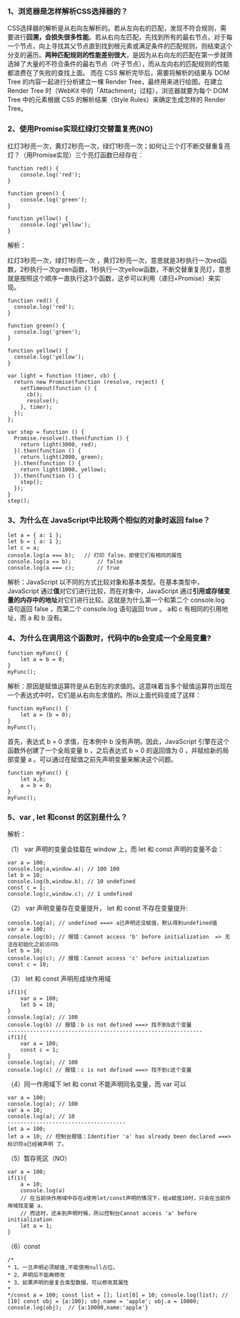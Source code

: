 ### 1、浏览器是怎样解析CSS选择器的？

CSS选择器的解析是从右向左解析的。若从左向右的匹配，发现不符合规则，需要进行**回溯，会损失很多性能**。若从右向左匹配，先找到所有的最右节点，对于每一个节点，向上寻找其父节点直到找到根元素或满足条件的匹配规则，则结束这个分支的遍历。**两种匹配规则的性能差别很大**，是因为从右向左的匹配在第一步就筛选掉了大量的不符合条件的最右节点（叶子节点），而从左向右的匹配规则的性能都浪费在了失败的查找上面。 而在 CSS 解析完毕后，需要将解析的结果与 DOM Tree 的内容一起进行分析建立一棵 Render Tree，最终用来进行绘图。在建立Render Tree 时（WebKit 中的「Attachment」过程），浏览器就要为每个 DOM Tree 中的元素根据 CSS 的解析结果（Style Rules）来确定生成怎样的 Render Tree。

### 2、使用Promise实现红绿灯交替重复亮(NO)

红灯3秒亮一次，黄灯2秒亮一次，绿灯1秒亮一次；如何让三个灯不断交替重复亮灯？（用Promise实现）三个亮灯函数已经存在：

```
function red() {
    console.log('red');
}

function green() {
    console.log('green');
}

function yellow() {
    console.log('yellow');
}
```

解析：

红灯3秒亮一次，绿灯1秒亮一次 ，黄灯2秒亮一次，意思就是3秒执行一次red函数，2秒执行一次green函数，1秒执行一次yellow函数，不断交替重复亮灯，意思就是按照这个顺序一直执行这3个函数，这步可以利用（递归+Promise）来实现。

```
function red() {
  console.log('red');
}

function green() {
  console.log('green');
}

function yellow() {
  console.log('yellow');
}

var light = function (timer, cb) {
  return new Promise(function (resolve, reject) {
    setTimeout(function () {
      cb();
      resolve();
    }, timer);
  });
};

var step = function () {
  Promise.resolve().then(function () {
    return light(3000, red);
  }).then(function () {
    return light(2000, green);
  }).then(function () {
    return light(1000, yellow);
  }).then(function () {
    step();
  });
}
step();
```

### 3、为什么在 JavaScript中比较两个相似的对象时返回 false？

```
let a = { a: 1 }; 
let b = { a: 1 }; 
let c = a; 
console.log(a === b); 	// 打印 false，即使它们有相同的属性 
console.log(a == b); 		// false 
console.log(a === c); 		// true
```

解析：JavaScript 以不同的方式比较对象和基本类型。在基本类型中，JavaScript 通过**值**对它们进行比较，而在对象中，JavaScript 通过**引用或存储变量的内存中的地址**对它们进行比较。这就是为什么第一个和第二个 console.log 语句返回 false ，而第二个 console.log 语句返回 true 。 a和 c 有相同的引用地址，而 a 和 b 没有。

### 4、为什么在调用这个函数时，代码中的b会变成一个全局变量?

```
function myFunc() { 
    let a = b = 0; 
}
myFunc();
```

解析：原因是赋值运算符是从右到左的求值的。这意味着当多个赋值运算符出现在一个表达式中时，它们是从右向左求值的。所以上面代码变成了这样：

```
function myFunc() { 
    let a = (b = 0); 
}
myFunc();
```

首先，表达式 b = 0 求值，在本例中 b 没有声明。因此，JavaScript 引擎在这个函数外创建了一个全局变量 b ，之后表达式 b = 0 的返回值为 0 ，并赋给新的局部变量 a 。可以通过在赋值之前先声明变量来解决这个问题。

```
function myFunc() { 
    let a,b; 
    a = b = 0; 
}
myFunc();
```

### 5、var , let 和const 的区别是什么？

解析：

（1） var 声明的变量会挂载在 window 上，而 let 和 const 声明的变量不会：

```
var a = 100; 
console.log(a,window.a); // 100 100 
let b = 10; 
console.log(b,window.b); // 10 undefined 
const c = 1; 
console.log(c,window.c); // 1 undefined
```

（2） var 声明变量存在变量提升， let 和 const 不存在变量提升:

```
console.log(a); // undefined ===> a已声明还没赋值，默认得到undefined值 
var a = 100; 
console.log(b); // 报错：Cannot access 'b' before initialization  => 无法在初始化之前访问b 
let b = 10; 
console.log(c); // 报错：Cannot access 'c' before initialization 
const c = 10;
```

（3） let 和 const 声明形成块作用域

```
if(1){ 
    var a = 100; 
    let b = 10; 
}
console.log(a); // 100 
console.log(b) // 报错：b is not defined ===> 找不到b这个变量 
------------------------------------------------------------- 
if(1){ 
    var a = 100; 
    const c = 1; 
}
console.log(a); // 100 
console.log(c) // 报错：c is not defined ===> 找不到c这个变量
```

（4）同一作用域下 let 和 const 不能声明同名变量，而 var 可以

```
var a = 100; 
console.log(a); // 100 
var a = 10; 
console.log(a); // 10 
------------------------------------- 
let a = 100; 
let a = 10; // 控制台报错：Identifier 'a' has already been declared ===> 标识符a已经被声明 了。
```

（5）暂存死区（NO）

```
var a = 100; 
if(1){ 
    a = 10; 
    console.log(a)
    // 在当前块作用域中存在a使用let/const声明的情况下，给a赋值10时，只会在当前作用域找变量 a，
    // 而这时，还未到声明时候，所以控制台Cannot access 'a' before initialization 
    let a = 1; 
}
```

（6）const

```
/*
* 1、一旦声明必须赋值,不能使用null占位。 
* 2、声明后不能再修改 
* 3、如果声明的是复合类型数据，可以修改其属性 
*
*/const a = 100; const list = []; list[0] = 10; console.log(list); // [10] const obj = {a:100}; obj.name = 'apple'; obj.a = 10000; console.log(obj);  // {a:10000,name:'apple'}
```
